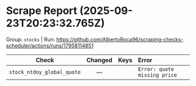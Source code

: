 # Scrape Report (2025-09-23T20:23:32.765Z)

Group: `stocks`  |  Run: https://github.com/AlbertoRoca96/scraping-checks-scheduler/actions/runs/17958114851

| Check | Changed | Keys | Error |
|---|:---:|:--|:--|
| `stock_ntdoy_global_quote` | — |  | `Error: quote missing price` |
